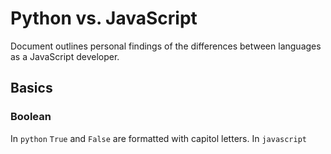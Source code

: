 # Python vs. JavaScript

Document outlines personal findings of the differences between languages as a JavaScript developer.

## Basics

### Boolean

In `python` `True` and `False` are formatted with capitol letters.
In `javascript`